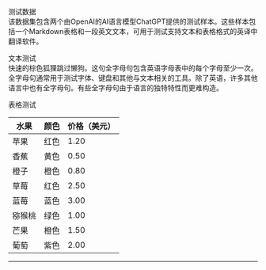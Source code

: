 测试数据  
该数据集包含两个由OpenAI的AI语言模型ChatGPT提供的测试样本。这些样本包括一个Markdown表格和一段英文文本，可用于测试支持文本和表格格式的英译中翻译软件。  

文本测试  
快速的棕色狐狸跳过懒狗。这句全字母句包含英语字母表中的每个字母至少一次。全字母句通常用于测试字体、键盘和其他与文本相关的工具。除了英语，许多其他语言中也有全字母句。有些全字母句由于语言的独特特性而更难构造。  

表格测试

| 水果 | 颜色 | 价格（美元） |
| --- | --- | --- |
| 苹果 | 红色 | 1.20 |
| 香蕉 | 黄色 | 0.50 |
| 橙子 | 橙色 | 0.80 |
| 草莓 | 红色 | 2.50 |
| 蓝莓 | 蓝色 | 3.00 |
| 猕猴桃 | 绿色 | 1.00 |
| 芒果 | 橙色 | 1.50 |
| 葡萄 | 紫色 | 2.00 |

---

